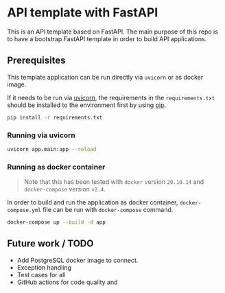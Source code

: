 # API template with FastAPI

This is an API template based on FastAPI. The main purpose of this repo is to have a bootstrap FastAPI template in order to build API applications.

## Prerequisites

This template application can be run directly via `uvicorn` or as docker image.

If it needs to be run via [uvicorn], the requirements in the `requirements.txt` should be installed to the environment first by using [pip].

```sh
pip install -r requirements.txt
```

### Running via uvicorn

```sh
uvicorn app.main:app --reload
```

### Running as docker container

> Note that this has been tested with `docker` version `20.10.14` and `docker-compose` version `v2.4`.

In order to build and run the application as docker container, `docker-compose.yml` file can be run with `docker-compose` command.

```sh
docker-compose up --build -d app
```

## Future work / TODO

- Add PostgreSQL docker image to connect.
- Exception handling
- Test cases for all
- GitHub actions for code quality and



[pip]: (https://pip.pypa.io/en/stable/installation/)
[uvicorn]: (https://www.uvicorn.org)
